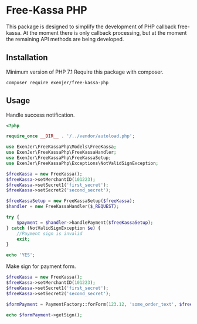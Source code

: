 # Free-Kassa PHP
This package is designed to simplify the development of PHP callback free-kassa. At the moment there is only callback processing, but at the moment the remaining API methods are being developed.

## Installation
Minimum version of PHP 7.1 Require this package with composer.

```
composer require exenjer/free-kassa-php
```

## Usage
Handle success notification.

```php
<?php

require_once __DIR__ . '/../vendor/autoload.php';

use ExenJer\FreeKassaPhp\Models\FreeKassa;
use ExenJer\FreeKassaPhp\FreeKassaHandler;
use ExenJer\FreeKassaPhp\FreeKassaSetup;
use ExenJer\FreeKassaPhp\Exceptions\NotValidSignException;

$freeKassa = new FreeKassa();
$freeKassa->setMerchantID(101223);
$freeKassa->setSecret1('first_secret');
$freeKassa->setSecret2('second_secret');

$freeKassaSetup = new FreeKassaSetup($freeKassa);
$handler = new FreeKassaHandler($_REQUEST);

try {
    $payment = $handler->handlePayment($freeKassaSetup);
} catch (NotValidSignException $e) {
    //Payment sign is invalid
    exit;
}

echo 'YES';
```

Make sign for payment form.

```php
$freeKassa = new FreeKassa();
$freeKassa->setMerchantID(101223);
$freeKassa->setSecret1('first_secret');
$freeKassa->setSecret2('second_secret');

$formPayment = PaymentFactory::forForm(123.12, 'some_order_text', $freeKassa);

echo $formPayment->getSign();
```
